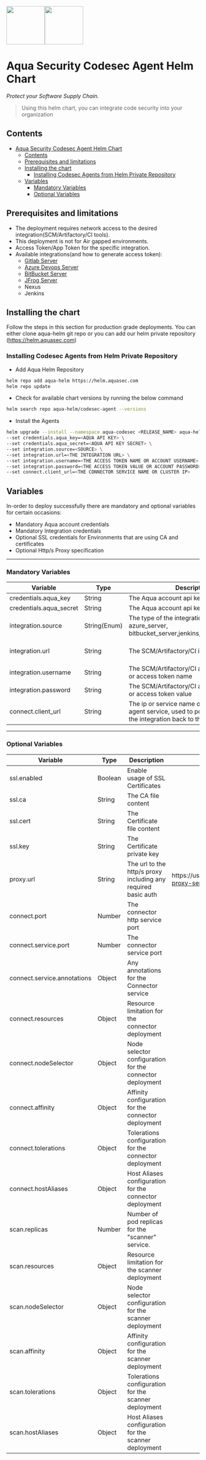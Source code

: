 <img src="https://avatars3.githubusercontent.com/u/12783832?s=200&v=4" height="100" width="100" /><img src="https://avatars3.githubusercontent.com/u/15859888?s=200&v=4" width="100" height="100"/>

# Aqua Security Codesec Agent Helm Chart

*Protect your Software Supply Chain.*

> Using this helm chart, you can integrate code security into your organization

## Contents

- [Aqua Security Codesec Agent Helm Chart](#aqua-security-codesec-agent-helm-chart)
  - [Contents](#contents)
  - [Prerequisites and limitations](#prerequisites-and-limitations)
  - [Installing the chart](#installing-the-chart)
    - [Installing Codesec Agents from Helm Private Repository](#installing-codesec-agents-from-helm-private-repository)
  - [Variables](#variables)
    - [Mandatory Variables](#mandatory-variables)
    - [Optional Variables](#optional-variables)



## Prerequisites and limitations

* The deployment requires network access to the desired integration(SCM/Artifactory/CI tools).
* This deployment is not for Air gapped environments.
* Access Token/App Token for the specific integration.
* Available integrations(and how to generate access token):
  * [Gitlab Server](https://docs.gitlab.com/ee/user/profile/personal_access_tokens.html#create-a-personal-access-token)
  * [Azure Devops Server](https://docs.microsoft.com/en-us/azure/devops/organizations/accounts/use-personal-access-tokens-to-authenticate?view=azure-devops&tabs=Windows)
  * [BitBucket Server](https://support.atlassian.com/bitbucket-cloud/docs/app-passwords/)
  * [JFrog Server](https://www.jfrog.com/confluence/display/JFROG/Access+Tokens)
  * Nexus
  * Jenkins

## Installing the chart

Follow the steps in this section for production grade deployments. You can either clone aqua-helm git repo or you can add our helm private repository (https://helm.aquasec.com)

### Installing Codesec Agents from Helm Private Repository
* Add Aqua Helm Repository
```bash
helm repo add aqua-helm https://helm.aquasec.com
helm repo update
```
* Check for available chart versions by running the below command
```bash
helm search repo aqua-helm/codesec-agent --versions
```
* Install the Agents
```bash
helm upgrade --install --namespace aqua-codesec <RELEASE_NAME> aqua-helm/codesec-agent \
--set credentials.aqua_key=<AQUA API KEY> \
--set credentials.aqua_secret=<AQUA API KEY SECRET> \
--set integration.source=<SOURCE> \
--set integration.url=<THE INTEGRATION URL> \
--set integration.username=<THE ACCESS TOKEN NAME OR ACCOUNT USERNAME> \
--set integration.password=<THE ACCESS TOKEN VALUE OR ACCOUNT PASSWORD> \
--set connect.client_url=<THE CONNECTOR SERVICE NAME OR CLUSTER IP>
```

## Variables

In-order to deploy successfully there are mandatory and optional variables for certain occasions:
* Mandatory Aqua account credentials
* Mandatory Integration credentials
* Optional SSL credentials for Environments that are using CA and certificates
* Optional Http/s Proxy specification

___
### Mandatory Variables

| Variable | Type | Description | Example |
| -------- | ----------- | -------- | ---- |
| credentials.aqua_key | String |The Aqua account api key |
| credentials.aqua_secret | String | The Aqua account api key secret |
| integration.source | String(Enum) | The type of the integration (gitlab_server, azure_server, bitbucket_server,jenkins,nexus,jfrog_server) | "gitlab_server" |
| integration.url| String | The SCM/Artifactory/CI integration endpoint | "https://my-gitlab-server.com" |
| integration.username | String | The SCM/Artifactory/CI account username or access token name | |
| integration.password | String | The SCM/Artifactory/CI account password or access token value | |
| connect.client_url | String | The ip or service name of the Connect agent service, used to point webhooks from the integration back to the client | http://chart-full-name-connector |

___
### Optional Variables

| Variable                    | Type    | Description                                                   | Example                                            | Default |
|-----------------------------|---------|---------------------------------------------------------------|----------------------------------------------------|---------|
| ssl.enabled                 | Boolean | Enable usage of SSL Certificates                              |                                                    | false   |
| ssl.ca                      | String  | The CA file content                                           |                                                    |         |
| ssl.cert                    | String  | The Certificate file content                                  |                                                    |         |
| ssl.key                     | String  | The Certificate private key                                   |                                                    |         |
| proxy.url                   | String  | The url to the http/s proxy including any required basic auth | https://username:password@my-proxy-server.com:8080 |         |
| connect.port                | Number  | The connector http service port                               |                                                    | 9999    |
| connect.service.port        | Number  | The connector service port                                    |                                                    | 9999    |
| connect.service.annotations | Object  | Any annotations for the Connector service                     |                                                    |         |
| connect.resources           | Object  | Resource limitation for the connector deployment              |                                                    | {}      |
| connect.nodeSelector        | Object  | Node selector configuration for the connector deployment      |                                                    | {}      |
| connect.affinity            | Object  | Affinity configuration for the connector deployment           |                                                    | {}      |
| connect.tolerations         | Object  | Tolerations configuration for the connector deployment        |                                                    | {}      |
| connect.hostAliases         | Object  | Host Aliases configuration for the connector deployment       |                                                    |         |
| scan.replicas               | Number  | Number of pod replicas for the "scanner" service.             |                                                    | 1       |
| scan.resources              | Object  | Resource limitation for the scanner deployment                |                                                    | {}      |
| scan.nodeSelector           | Object  | Node selector configuration for the scanner deployment        |                                                    | {}      |
| scan.affinity               | Object  | Affinity configuration for the scanner deployment             |                                                    | {}      |
| scan.tolerations            | Object  | Tolerations configuration for the scanner deployment          |                                                    | {}      |
| scan.hostAliases            | Object  | Host Aliases configuration for the scanner deployment         |                                                    |         |
